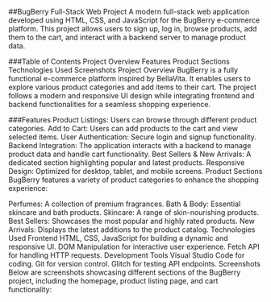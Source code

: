##BugBerry Full-Stack Web Project
A modern full-stack web application developed using HTML, CSS, and JavaScript for the BugBerry e-commerce platform. This project allows users to sign up, log in, browse products, add them to the cart, and interact with a backend server to manage product data.

###Table of Contents
Project Overview
Features
Product Sections
Technologies Used
Screenshots
Project Overview
BugBerry is a fully functional e-commerce platform inspired by BellaVita. It enables users to explore various product categories and add items to their cart. The project follows a modern and responsive UI design while integrating frontend and backend functionalities for a seamless shopping experience.

###Features
Product Listings: Users can browse through different product categories.
Add to Cart: Users can add products to the cart and view selected items.
User Authentication: Secure login and signup functionality.
Backend Integration: The application interacts with a backend to manage product data and handle cart functionality.
Best Sellers & New Arrivals: A dedicated section highlighting popular and latest products.
Responsive Design: Optimized for desktop, tablet, and mobile screens.
Product Sections
BugBerry features a variety of product categories to enhance the shopping experience:

Perfumes: A collection of premium fragrances.
Bath & Body: Essential skincare and bath products.
Skincare: A range of skin-nourishing products.
Best Sellers: Showcases the most popular and highly rated products.
New Arrivals: Displays the latest additions to the product catalog.
Technologies Used
Frontend
HTML, CSS, JavaScript for building a dynamic and responsive UI.
DOM Manipulation for interactive user experience.
Fetch API for handling HTTP requests.
Development Tools
Visual Studio Code for coding.
Git for version control.
Glitch for testing API endpoints.
Screenshots
Below are screenshots showcasing different sections of the BugBerry project, including the homepage, product listing page, and cart functionality:
